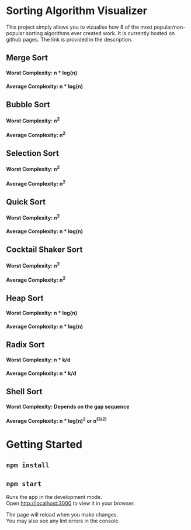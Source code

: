 # Sorting Algorithm Visualizer

This project simply allows you to vizualise how 8 of the most popular/non-popular sorting algorithms ever created work.
It is currently hosted on github pages. The link is provided in the description.


## Merge Sort
#### Worst Complexity: n * log(n)
#### Average Complexity: n * log(n)

## Bubble Sort
#### Worst Complexity: n<sup>2</sup>
#### Average Complexity: n<sup>2</sup>

## Selection Sort
#### Worst Complexity: n<sup>2</sup>
#### Average Complexity: n<sup>2</sup>


## Quick Sort
#### Worst Complexity: n<sup>2</sup>
#### Average Complexity: n * log(n)


## Cocktail Shaker Sort
#### Worst Complexity: n<sup>2</sup>
#### Average Complexity: n<sup>2</sup>

## Heap Sort
#### Worst Complexity: n * log(n)
#### Average Complexity: n * log(n)

## Radix Sort
#### Worst Complexity: n * k/d
#### Average Complexity: n * k/d

## Shell Sort
#### Worst Complexity: Depends on the gap sequence
#### Average Complexity: n * log(n)<sup>2</sup> or n<sup>(3/2)</sup>

# Getting Started

## `npm install`

## `npm start` 

Runs the app in the development mode.\
Open [http://localhost:3000](http://localhost:3000) to view it in your browser.

The page will reload when you make changes.\
You may also see any lint errors in the console.
